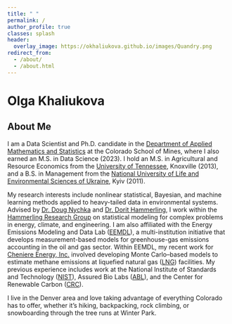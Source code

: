 ```yaml
---
title: " "
permalink: /
author_profile: true
classes: splash
header:
  overlay_image: https://okhaliukova.github.io/images/Quandry.png
redirect_from:
  - /about/
  - /about.html
---
```


# Olga Khaliukova


About Me
------
I am a Data Scientist and Ph.D. candidate in the <a href="https://ams.mines.edu/" target="_blank">Department of Applied Mathematics and Statistics</a> at the Colorado School of Mines, where I also earned an M.S. in Data Science (2023). I hold an M.S. in Agricultural and Resource Economics from the <a href="https://www.utk.edu/" target="_blank">University of Tennessee</a>, Knoxville (2013), and a B.S. in Management from the <a href="https://nubip.edu.ua/en" target="_blank">National University of Life and Environmental Sciences of Ukraine</a>, Kyiv (2011).

My research interests include nonlinear statistical, Bayesian, and machine learning methods applied to heavy-tailed data in environmental systems. Advised by <a href="https://dnychka.github.io/" target="_blank">Dr. Doug Nychka</a> and <a href="https://ams.mines.edu/project/hammerling-dorit/" target="_blank">Dr. Dorit Hammerling</a>, I work within the <a href="https://ams.mines.edu/hammerling-research-group/" target="_blank">Hammerling Research Group</a> on statistical modeling for complex problems in energy, climate, and engineering. I am also affiliated with the Energy Emissions Modeling and Data Lab (<a href="https://www.eemdl.utexas.edu/" target="_blank">EEMDL</a>), a multi-institution initiative that develops measurement-based models for greenhouse-gas emissions accounting in the oil and gas sector. Within EEMDL, my recent work for <a href="https://www.cheniere.com/" target="_blank">Cheniere Energy, Inc.</a> involved developing Monte Carlo–based models to estimate methane emissions at liquefied natural gas (<a href="https://pubs.acs.org/doi/10.1021/acsestair.4c00301" target="_blank">LNG</a>) facilities. My previous experience includes work at the National Institute of Standards and Technology (<a href="https://www.nist.gov/" target="_blank">NIST</a>), Assured Bio Labs (<a href="https://assuredbio.com/" target="_blank">ABL</a>), and the Center for Renewable Carbon (<a href="https://crc.tennessee.edu/" target="_blank">CRC</a>).

I live in the Denver area and love taking advantage of everything Colorado has to offer, whether it’s hiking, backpacking, rock climbing, or snowboarding through the tree runs at Winter Park.
